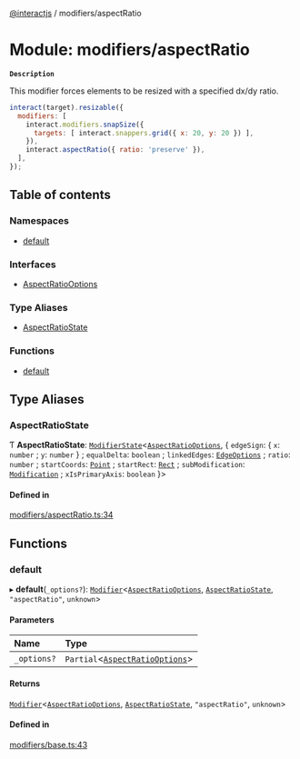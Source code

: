 [@interactjs](../README.md) / modifiers/aspectRatio

# Module: modifiers/aspectRatio

**`Description`**

This modifier forces elements to be resized with a specified dx/dy ratio.

```js
interact(target).resizable({
  modifiers: [
    interact.modifiers.snapSize({
      targets: [ interact.snappers.grid({ x: 20, y: 20 }) ],
    }),
    interact.aspectRatio({ ratio: 'preserve' }),
  ],
});
```

## Table of contents

### Namespaces

- [default](modifiers_aspectRatio.default.md)

### Interfaces

- [AspectRatioOptions](../interfaces/modifiers_aspectRatio.AspectRatioOptions.md)

### Type Aliases

- [AspectRatioState](modifiers_aspectRatio.md#aspectratiostate)

### Functions

- [default](modifiers_aspectRatio.md#default)

## Type Aliases

### AspectRatioState

Ƭ **AspectRatioState**: [`ModifierState`](modifiers_types.md#modifierstate)\<[`AspectRatioOptions`](../interfaces/modifiers_aspectRatio.AspectRatioOptions.md), \{ `edgeSign`: \{ `x`: `number` ; `y`: `number`  } ; `equalDelta`: `boolean` ; `linkedEdges`: [`EdgeOptions`](../interfaces/core_types.EdgeOptions.md) ; `ratio`: `number` ; `startCoords`: [`Point`](../interfaces/core_types.Point.md) ; `startRect`: [`Rect`](../interfaces/core_types.Rect.md) ; `subModification`: [`Modification`](../classes/modifiers_Modification.Modification.md) ; `xIsPrimaryAxis`: `boolean`  }\>

#### Defined in

[modifiers/aspectRatio.ts:34](https://github.com/TheRakeshPurohit/interact.js/blob/d3d47461/packages/@interactjs/modifiers/aspectRatio.ts#L34)

## Functions

### default

▸ **default**(`_options?`): [`Modifier`](../interfaces/modifiers_types.Modifier.md)\<[`AspectRatioOptions`](../interfaces/modifiers_aspectRatio.AspectRatioOptions.md), [`AspectRatioState`](modifiers_aspectRatio.md#aspectratiostate), ``"aspectRatio"``, `unknown`\>

#### Parameters

| Name | Type |
| :------ | :------ |
| `_options?` | `Partial`\<[`AspectRatioOptions`](../interfaces/modifiers_aspectRatio.AspectRatioOptions.md)\> |

#### Returns

[`Modifier`](../interfaces/modifiers_types.Modifier.md)\<[`AspectRatioOptions`](../interfaces/modifiers_aspectRatio.AspectRatioOptions.md), [`AspectRatioState`](modifiers_aspectRatio.md#aspectratiostate), ``"aspectRatio"``, `unknown`\>

#### Defined in

[modifiers/base.ts:43](https://github.com/TheRakeshPurohit/interact.js/blob/d3d47461/packages/@interactjs/modifiers/base.ts#L43)
